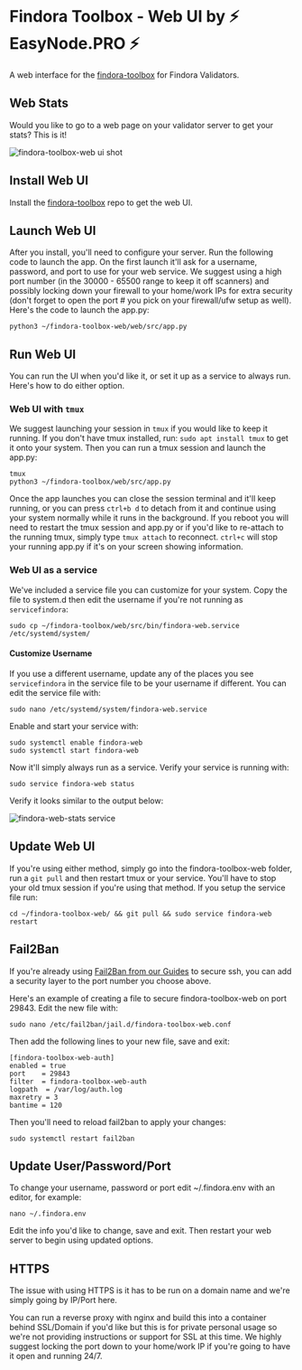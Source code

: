 # Findora Toolbox - Web UI by ⚡ EasyNode.PRO ⚡
A web interface for the [findora-toolbox](https://github.com/FindoraNetwork/findora-toolbox) for Findora Validators.

## Web Stats
Would you like to go to a web page on your validator server to get your stats? This is it! 

![findora-toolbox-web ui shot](/src/static/img/findora-web-main.png)

## Install Web UI
Install the [findora-toolbox](https://github.com/FindoraNetwork/findora-toolbox) repo to get the web UI.

## Launch Web UI
After you install, you'll need to configure your server. Run the following code to launch the app. On the first launch it'll ask for a username, password, and port to use for your web service. We suggest using a high port number (in the 30000 - 65500 range to keep it off scanners) and possibly locking down your firewall to your home/work IPs for extra security (don't forget to open the port # you pick on your firewall/ufw setup as well). Here's the code to launch the app.py:  
```text copy
python3 ~/findora-toolbox-web/web/src/app.py
```

## Run Web UI
You can run the UI when you'd like it, or set it up as a service to always run. Here's how to do either option.  

### Web UI with `tmux`
We suggest launching your session in `tmux` if you would like to keep it running. If you don't have tmux installed, run: `sudo apt install tmux` to get it onto your system. Then you can run a tmux session and launch the app.py:  
```text copy
tmux
python3 ~/findora-toolbox/web/src/app.py
```

Once the app launches you can close the session terminal and it'll keep running, or you can press `ctrl+b d` to detach from it and continue using your system normally while it runs in the background. If you reboot you will need to restart the tmux session and app.py or if you'd like to re-attach to the running tmux, simply type `tmux attach` to reconnect. `ctrl+c` will stop your running app.py if it's on your screen showing information.

### Web UI as a service
We've included a service file you can customize for your system. Copy the file to system.d then edit the username if you're not running as `servicefindora`:  
```text copy
sudo cp ~/findora-toolbox/web/src/bin/findora-web.service /etc/systemd/system/
```

#### Customize Username
If you use a different username, update any of the places you see `servicefindora` in the service file to be your username if different. You can edit the service file with:  
```text copy
sudo nano /etc/systemd/system/findora-web.service
``` 

Enable and start your service with:  
```text copy
sudo systemctl enable findora-web
sudo systemctl start findora-web
```

Now it'll simply always run as a service. Verify your service is running with:  
```text copy
sudo service findora-web status
```

Verify it looks similar to the output below:  

![findora-web-stats service](/src/static/img/findora-web-status.png)

## Update Web UI
If you're using either method, simply go into the findora-toolbox-web folder, run a `git pull` and then restart tmux or your service. You'll have to stop your old tmux session if you're using that method. If you setup the service file run:  
```text copy
cd ~/findora-toolbox-web/ && git pull && sudo service findora-web restart
```

## Fail2Ban
If you're already using [Fail2Ban from our Guides](https://guides.easynode.pro/admin#fail2ban) to secure ssh, you can add a security layer to the port number you choose above.  

Here's an example of creating a file to secure findora-toolbox-web on port 29843. Edit the new file with:  
```text copy
sudo nano /etc/fail2ban/jail.d/findora-toolbox-web.conf
```

Then add the following lines to your new file, save and exit:  
```text copy
[findora-toolbox-web-auth]
enabled = true
port    = 29843
filter  = findora-toolbox-web-auth
logpath  = /var/log/auth.log
maxretry = 3
bantime = 120
```

Then you'll need to reload fail2ban to apply your changes:  
```text copy
sudo systemctl restart fail2ban
```

## Update User/Password/Port
To change your username, password or port edit ~/.findora.env with an editor, for example:  
```text copy
nano ~/.findora.env
```

Edit the info you'd like to change, save and exit. Then restart your web server to begin using updated options.

## HTTPS
The issue with using HTTPS is it has to be run on a domain name and we're simply going by IP/Port here.  

You can run a reverse proxy with nginx and build this into a container behind SSL/Domain if you'd like but this is for private personal usage so we're not providing instructions or support for SSL at this time. We highly suggest locking the port down to your home/work IP if you're going to have it open and running 24/7.